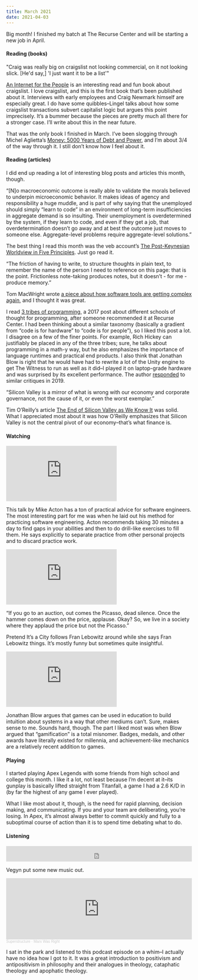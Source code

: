 ```yaml
---
title: March 2021
date: 2021-04-03
---
```


Big month! I finished my batch at The Recurse Center and will be starting a new job in April.

#### Reading (books)

<p class="quote">
"Craig was really big on craigslist not looking commercial, on it not looking slick. [He'd say,] 'I just want it to be a list'"
</p>

[An Internet for the People](https://press.princeton.edu/books/hardcover/9780691188904/an-internet-for-the-people) is an interesting read and fun book about craigslist. I love craigslist, and this is the first book that’s been published about it. Interviews with early employees and Craig Newmark himself are especially great. I do have some quibbles–Lingel talks about how some craigslist transactions subvert capitalist logic but argues this point imprecisely. It’s a bummer because the pieces are pretty much all there for a stronger case. I’ll write about this in the near future.

That was the only book I finished in March. I’ve been slogging through Michel Aglietta’s [Money: 5000 Years of Debt and Power](https://www.versobooks.com/blogs/4111-money-5-000-years-of-debt-and-power), and I’m about 3/4 of the way through it. I still don’t know how I feel about it.

#### Reading (articles)

I did end up reading a lot of interesting blog posts and articles this month, though.

<p class="quote">
“[N]o macroeconomic outcome is really able to validate the morals believed to underpin microeconomic behavior. It makes ideas of agency and responsibility a huge muddle, and is part of why saying that the unemployed should simply “learn to code” in an environment of long-term insufficiencies in aggregate demand is so insulting. Their unemployment is overdetermined by the system, if they learn to code, and even if they get a job, that overdetermination doesn’t go away and at best the outcome just moves to someone else. Aggregate-level problems require aggregate-level solutions.”
</p>

The best thing I read this month was the veb account’s [The Post-Keynesian Worldview in Five Principles](https://vebaccount.substack.com/p/the-post-keynesian-worldview-in-five). Just go read it.

<p class="quote">
“The friction of having to write, to structure thoughts in plain text, to remember the name of the person I need to reference on this page: that is the point. Frictionless note-taking produces notes, but it doesn’t - for me - produce memory.”
</p>

Tom MacWright wrote [a piece about how software tools are getting complex again](https://macwright.com/2021/03/16/return-of-fancy-tools.html), and I thought it was great.


I read [3 tribes of programming](https://josephg.com/blog/3-tribes/), a 2017 post about different schools of thought for programming, after someone recommended it at Recurse Center. I had been thinking about a similar taxonomy (basically a gradient from “code is for hardware” to “code is for people”), so I liked this post a lot. I disagree on a few of the finer points. For example, Rich Hickey can justifiably be placed in any of the three tribes; sure, he talks about programming in a math-y way, but he also emphasizes the importance of language runtimes and practical end products. I also think that Jonathan Blow is right that he would have had to rewrite a lot of the Unity engine to get The Witness to run as well as it did–I played it on laptop-grade hardware and was surprised by its excellent performance. The author [responded](https://news.ycombinator.com/item?id=20901456) to similar critiques in 2019.

<p class="quote">
“Silicon Valley is a mirror of what is wrong with our economy and corporate governance, not the cause of it, or even the worst exemplar.”
</p>

Tim O’Reilly’s article [The End of Silicon Valley as We Know It](https://www.oreilly.com/radar/the-end-of-silicon-valley-as-we-know-it/) was solid. What I appreciated most about it was how O’Reilly emphasizes that Silicon Valley is not the central pivot of our economy–that’s what finance is.

#### Watching

<div class="youtube-embed-container">        
    <iframe
        src="https://www.youtube.com/embed/4B00hV3wmMY"
        frameborder="0"
        allow="accelerometer; autoplay; encrypted-media; gyroscope; picture-in-picture"
        allowfullscreen
    ></iframe>
</div>

This talk by Mike Acton has a ton of practical advice for software engineers. The most interesting part for me was when he laid out his method for practicing software engineering. Acton recommends taking 30 minutes a day to find gaps in your abilities and then to do drill-like exercises to fill them. He says explicitly to separate practice from other personal projects and to discard practice work.

<div class="youtube-embed-container">        
    <iframe
        src="https://www.youtube.com/embed/MClMxqD-HNA"
        frameborder="0"
        allow="accelerometer; autoplay; encrypted-media; gyroscope; picture-in-picture"
        allowfullscreen
    ></iframe>
</div>

<p class="quote">
“If you go to an auction, out comes the Picasso, dead silence. Once the hammer comes down on the price, applause. Okay? So, we live in a society where they applaud the price but not the Picasso.”
</p>

Pretend It’s a City follows Fran Lebowitz around while she says Fran Lebowitz things. It’s mostly funny but sometimes quite insightful.

<div class="youtube-embed-container">        
    <iframe
        src="https://www.youtube.com/embed/qWFScmtiC44"
        frameborder="0"
        allow="accelerometer; autoplay; encrypted-media; gyroscope; picture-in-picture"
        allowfullscreen
    ></iframe>
</div>

Jonathan Blow argues that games can be used in education to build intuition about systems in a way that other mediums can’t. Sure, makes sense to me. Sounds hard, though. The part I liked most was when Blow argued that “gamification” is a total misnomer. Badges, medals, and other awards have literally existed for millennia, and achievement-like mechanics are a relatively recent addition to games. 


#### Playing

I started playing Apex Legends with some friends from high school and college this month. I like it a lot, not least because I’m decent at it–its gunplay is basically lifted straight from Titanfall, a game I had a 2.6 K/D in (by far the highest of any game I ever played).

What I like most about it, though, is the need for rapid planning, decision making, and communicating. If you and your team are deliberating, you’re losing. In Apex, it’s almost always better to commit quickly and fully to a suboptimal course of action than it is to spend time debating what to do.

#### Listening

<iframe style="border: 0; width: 100%; height: 42px;" src="https://bandcamp.com/EmbeddedPlayer/album=3630820826/size=small/bgcol=ffffff/linkcol=0687f5/track=1539114098/transparent=true/" seamless><a href="https://plzmakeitruins.bandcamp.com/album/like-a-good-old-friend">Like A Good Old Friend by Vegyn</a></iframe>

Vegyn put some new music out. 

<iframe width="100%" height="166" scrolling="no" frameborder="no" allow="autoplay" src="https://w.soundcloud.com/player/?url=https%3A//api.soundcloud.com/tracks/986266468&color=%23ff5500&auto_play=false&hide_related=false&show_comments=true&show_user=true&show_reposts=false&show_teaser=true"></iframe><div style="font-size: 10px; color: #cccccc;line-break: anywhere;word-break: normal;overflow: hidden;white-space: nowrap;text-overflow: ellipsis; font-family: Interstate,Lucida Grande,Lucida Sans Unicode,Lucida Sans,Garuda,Verdana,Tahoma,sans-serif;font-weight: 100;"><a href="https://soundcloud.com/user-250837592" title="Superstructure" target="_blank" style="color: #cccccc; text-decoration: none;">Superstructure</a> · <a href="https://soundcloud.com/user-250837592/marx-was-right" title="Marx Was Right" target="_blank" style="color: #cccccc; text-decoration: none;">Marx Was Right</a></div>

I sat in the park and listened to this podcast episode on a whim–I actually have no idea how I got to it. It was a great introduction to positivism and antipositivism in philosophy and their analogues in theology, cataphatic theology and apophatic theology.
